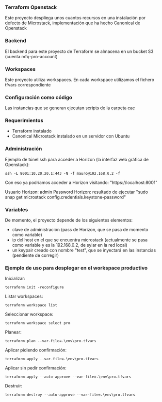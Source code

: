 ### Terraform Openstack

Este proyecto despliega unos cuantos recursos en una instalación por defecto de Microstack, implementación que ha hecho Canonical de Openstack

### Backend

El backend para este proyecto de Terraform se almacena en un bucket S3 (cuenta mfq-pro-account)

### Workspaces

Este proyecto utiliza workspaces. En cada workspace utilizamos el fichero tfvars correspondiente

### Configuración como código

Las instancias que se generan ejecutan scripts de la carpeta cac

### Requerimientos

- Terraform instalado
- Canonical Microstack instalado en un servidor con Ubuntu

### Administración

Ejemplo de túnel ssh para acceder a Horizon (la interfaz web gráfica de Openstack):
```
ssh -L 8001:10.20.20.1:443 -N -f mauro@192.168.0.2 -f
```

Con eso ya podríamos acceder a Horizon visitando: "https://localhost:8001"

Usuario Horizon: admin
Password Horizon: resultado de ejecutar "sudo snap get microstack config.credentials.keystone-password"

### Variables

De momento, el proyecto depende de los siguientes elementos:
- clave de administración (pass de Horizon, que se pasa de momento como variable)
- ip del host en el que se encuentra microstack (actualmente se pasa como variable y es la 192.168.0.2, de sylar en la red local)
- un keypair creado con nombre "test", que se inyectará en las instancias (pendiente de corregir)

### Ejemplo de uso para desplegar en el workspace productivo

Inicializar:
```
terraform init -reconfigure
```
Listar workspaces:
```
terraform workspace list
```
Seleccionar workspace:
```
terraform workspace select pro
```
Planear:
```
terraform plan --var-file=.\env\pro.tfvars
```
Aplicar pidiendo confirmación:
```
terraform apply --var-file=.\env\pro.tfvars
```
Aplicar sin pedir confirmación:
```
terraform apply --auto-approve --var-file=.\env\pro.tfvars
```
Destruir:
```
terraform destroy --auto-approve --var-file=.\env\pro.tfvars
```
